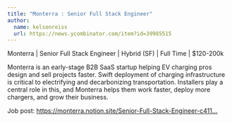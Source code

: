 ```yaml
---
title: "Monterra : Senior Full Stack Engineer"
author:
  name: kelsonreiss
  url: https://news.ycombinator.com/item?id=39985515
---
```

Monterra | Senior Full Stack Engineer | Hybrid (SF) | Full Time | $120-200k

Monterra is an early-stage B2B SaaS startup helping EV charging pros design and sell projects faster. Swift deployment of charging infrastructure is critical to electrifying and decarbonizing transportation. Installers play a central role in this, and Monterra helps them work faster, deploy more chargers, and grow their business.

Job post: 
<a href="https:&#x2F;&#x2F;monterra.notion.site&#x2F;Senior-Full-Stack-Engineer-c4112ce7cd55495fbfba405fb1e98771" rel="nofollow">https:&#x2F;&#x2F;monterra.notion.site&#x2F;Senior-Full-Stack-Engineer-c411...
</a>
